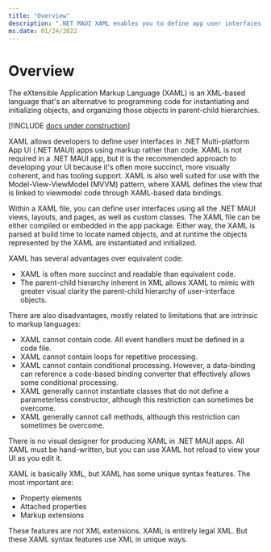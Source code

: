 ```yaml
---
title: "Overview"
description: ".NET MAUI XAML enables you to define app user interfaces using markup rather than code."
ms.date: 01/24/2022
---
```


# Overview

The eXtensible Application Markup Language (XAML) is an XML-based language that's an alternative to programming code for instantiating and initializing objects, and organizing those objects in parent-child hierarchies.

[!INCLUDE [docs under construction](~/includes/preview-note.md)]

XAML allows developers to define user interfaces in .NET Multi-platform App UI (.NET MAUI) apps using markup rather than code. XAML is not required in a .NET MAUI app, but it is the recommended approach to developing your UI because it's often more succinct, more visually coherent, and has tooling support. XAML is also well suited for use with the Model-View-ViewModel (MVVM) pattern, where XAML defines the view that is linked to viewmodel code through XAML-based data bindings.

Within a XAML file, you can define user interfaces using all the .NET MAUI views, layouts, and pages, as well as custom classes. The XAML file can be either compiled or embedded in the app package. Either way, the XAML is parsed at build time to locate named objects, and at runtime the objects represented by the XAML are instantiated and initialized.

XAML has several advantages over equivalent code:

- XAML is often more succinct and readable than equivalent code.
- The parent-child hierarchy inherent in XML allows XAML to mimic with greater visual clarity the parent-child hierarchy of user-interface objects.

There are also disadvantages, mostly related to limitations that are intrinsic to markup languages:

- XAML cannot contain code. All event handlers must be defined in a code file.
- XAML cannot contain loops for repetitive processing.
- XAML cannot contain conditional processing. However, a data-binding can reference a code-based binding converter that effectively allows some conditional processing.
- XAML generally cannot instantiate classes that do not define a parameterless constructor, although this restriction can sometimes be overcome.
- XAML generally cannot call methods, although this restriction can sometimes be overcome.

There is no visual designer for producing XAML in .NET MAUI apps. All XAML must be hand-written, but you can use XAML hot reload to view your UI as you edit it.

XAML is basically XML, but XAML has some unique syntax features. The most important are:

- Property elements
- Attached properties
- Markup extensions

These features are *not* XML extensions. XAML is entirely legal XML. But these XAML syntax features use XML in unique ways.
